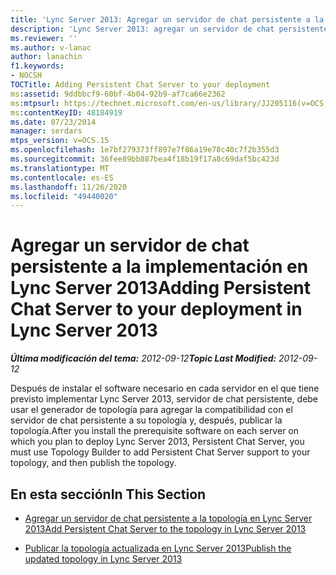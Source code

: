 ```yaml
---
title: 'Lync Server 2013: Agregar un servidor de chat persistente a la implementación'
description: 'Lync Server 2013: agregar un servidor de chat persistente a la implementación.'
ms.reviewer: ''
ms.author: v-lanac
author: lanachin
f1.keywords:
- NOCSH
TOCTitle: Adding Persistent Chat Server to your deployment
ms:assetid: 9ddbbcf9-60bf-4b04-92b9-af7ca66e2362
ms:mtpsurl: https://technet.microsoft.com/en-us/library/JJ205116(v=OCS.15)
ms:contentKeyID: 48184919
ms.date: 07/23/2014
manager: serdars
mtps_version: v=OCS.15
ms.openlocfilehash: 1e7bf279373ff897e7f86a19e78c40c7f2b355d3
ms.sourcegitcommit: 36fee89bb887bea4f18b19f17a8c69daf5bc423d
ms.translationtype: MT
ms.contentlocale: es-ES
ms.lasthandoff: 11/26/2020
ms.locfileid: "49440020"
---
```

# <a name="adding-persistent-chat-server-to-your-deployment-in-lync-server-2013"></a><span data-ttu-id="7cf4e-103">Agregar un servidor de chat persistente a la implementación en Lync Server 2013</span><span class="sxs-lookup"><span data-stu-id="7cf4e-103">Adding Persistent Chat Server to your deployment in Lync Server 2013</span></span>

<div data-xmlns="http://www.w3.org/1999/xhtml">

<div class="topic" data-xmlns="http://www.w3.org/1999/xhtml" data-msxsl="urn:schemas-microsoft-com:xslt" data-cs="https://msdn.microsoft.com/">

<div data-asp="https://msdn2.microsoft.com/asp">



</div>

<div id="mainSection">

<div id="mainBody"><span data-ttu-id="7cf4e-104">

<span> </span></span><span class="sxs-lookup"><span data-stu-id="7cf4e-104">

<span> </span></span></span>

<span data-ttu-id="7cf4e-105">_**Última modificación del tema:** 2012-09-12_</span><span class="sxs-lookup"><span data-stu-id="7cf4e-105">_**Topic Last Modified:** 2012-09-12_</span></span>

<span data-ttu-id="7cf4e-106">Después de instalar el software necesario en cada servidor en el que tiene previsto implementar Lync Server 2013, servidor de chat persistente, debe usar el generador de topología para agregar la compatibilidad con el servidor de chat persistente a su topología y, después, publicar la topología.</span><span class="sxs-lookup"><span data-stu-id="7cf4e-106">After you install the prerequisite software on each server on which you plan to deploy Lync Server 2013, Persistent Chat Server, you must use Topology Builder to add Persistent Chat Server support to your topology, and then publish the topology.</span></span>

<div>

## <a name="in-this-section"></a><span data-ttu-id="7cf4e-107">En esta sección</span><span class="sxs-lookup"><span data-stu-id="7cf4e-107">In This Section</span></span>

  - [<span data-ttu-id="7cf4e-108">Agregar un servidor de chat persistente a la topología en Lync Server 2013</span><span class="sxs-lookup"><span data-stu-id="7cf4e-108">Add Persistent Chat Server to the topology in Lync Server 2013</span></span>](lync-server-2013-add-persistent-chat-server-to-the-topology.md)

  - [<span data-ttu-id="7cf4e-109">Publicar la topología actualizada en Lync Server 2013</span><span class="sxs-lookup"><span data-stu-id="7cf4e-109">Publish the updated topology in Lync Server 2013</span></span>](lync-server-2013-publish-the-updated-topology.md)

<span data-ttu-id="7cf4e-110"></div>

</div>

<span> </span>

</div>

</div>

</span><span class="sxs-lookup"><span data-stu-id="7cf4e-110"></div>

</div>

<span> </span>

</div>

</div>

</span></span></div>

